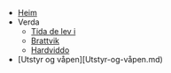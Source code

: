 - [Heim](/)
- Verda
  - [Tida de lev i](Setting.md)
  - [Brattvik](Brattvik.md)
  - [Hardviddo](Hardviddo.md)
- [Utstyr og våpen][Utstyr-og-våpen.md)
